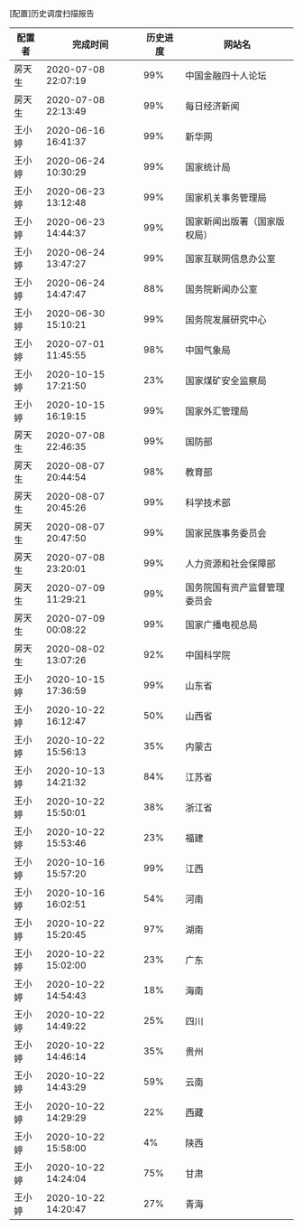 [配置]历史调度扫描报告

|	配置者	|	完成时间	|	历史进度	|	网站名	|
|----|----|----|----|
|	房天生	|	2020-07-08 22:07:19	|	 99%	|	中国金融四十人论坛	|
|	房天生	|	2020-07-08 22:13:49	|	 99%	|	每日经济新闻	|
|	王小婷	|	2020-06-16 16:41:37	|	 99%	|	新华网	|
|	王小婷	|	2020-06-24 10:30:29	|	 99%	|	国家统计局	|
|	王小婷	|	2020-06-23 13:12:48	|	 99%	|	国家机关事务管理局	|
|	王小婷	|	2020-06-23 14:44:37	|	 99%	|	国家新闻出版署（国家版权局）	|
|	王小婷	|	2020-06-24 13:47:27	|	 99%	|	国家互联网信息办公室	|
|	王小婷	|	2020-06-24 14:47:47	|	 88%	|	国务院新闻办公室	|
|	王小婷	|	2020-06-30 15:10:21	|	 99%	|	国务院发展研究中心	|
|	王小婷	|	2020-07-01 11:45:55	|	 98%	|	中国气象局	|
|	王小婷	|	2020-10-15 17:21:50	|	 23%	|	国家煤矿安全监察局	|
|	王小婷	|	2020-10-15 16:19:15	|	 99%	|	国家外汇管理局	|
|	房天生	|	2020-07-08 22:46:35	|	 99%	|	国防部	|
|	房天生	|	2020-08-07 20:44:54	|	 98%	|	教育部	|
|	房天生	|	2020-08-07 20:45:26	|	 99%	|	科学技术部	|
|	房天生	|	2020-08-07 20:47:50	|	 99%	|	国家民族事务委员会	|
|	房天生	|	2020-07-08 23:20:01	|	 99%	|	人力资源和社会保障部	|
|	房天生	|	2020-07-09 11:29:21	|	 99%	|	国务院国有资产监督管理委员会	|
|	房天生	|	2020-07-09 00:08:22	|	 99%	|	国家广播电视总局	|
|	房天生	|	2020-08-02 13:07:26	|	 92%	|	中国科学院	|
|	王小婷	|	2020-10-15 17:36:59	|	 99%	|	山东省	|
|	王小婷	|	2020-10-22 16:12:47	|	 50%	|	山西省	|
|	王小婷	|	2020-10-22 15:56:13	|	 35%	|	内蒙古	|
|	王小婷	|	2020-10-13 14:21:32	|	 84%	|	江苏省	|
|	王小婷	|	2020-10-22 15:50:01	|	 38%	|	浙江省	|
|	王小婷	|	2020-10-22 15:53:46	|	 23%	|	福建	|
|	王小婷	|	2020-10-16 15:57:20	|	 99%	|	江西	|
|	王小婷	|	2020-10-16 16:02:51	|	 54%	|	河南	|
|	王小婷	|	2020-10-22 15:20:45	|	 97%	|	湖南	|
|	王小婷	|	2020-10-22 15:02:00	|	 23%	|	广东	|
|	王小婷	|	2020-10-22 14:54:43	|	 18%	|	海南	|
|	王小婷	|	2020-10-22 14:49:22	|	 25%	|	四川	|
|	王小婷	|	2020-10-22 14:46:14	|	 35%	|	贵州	|
|	王小婷	|	2020-10-22 14:43:29	|	 59%	|	云南	|
|	王小婷	|	2020-10-22 14:29:29	|	 22%	|	西藏	|
|	王小婷	|	2020-10-22 15:58:00	|	  4%	|	陕西	|
|	王小婷	|	2020-10-22 14:24:04	|	 75%	|	甘肃	|
|	王小婷	|	2020-10-22 14:20:47	|	 27%	|	青海	|
